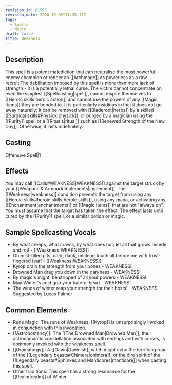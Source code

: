 ```yaml
---
revision_id: 81595
revision_date: 2020-10-05T11:35:15Z
tags:
  - Spells
  - Magic
draft: false
Title: Weakness
---
```

## Description
This spell is a potent malediction that can neutralise the most powerful enemy champion or render an [[Archmage]] as powerless as a raw recruit.The debilitation imposed by this spell is more than mere lack of strength - it is a potentially lethal curse. The victim cannot concentrate on even the simplest [[Spellcasting|spell]], cannot inspire themselves to [[Heroic skills|heroic action]] and cannot use the powers of any [[Magic Items]] they are bonded to.
It is particularly insidious in that it does not go away naturally; it can be removed with [[Bladeroot|herbs]] by a skilled [[Surgical skills#Physick|physick]], or purged by a magician using the [[Purify]] spell or a [[Rituals|ritual]] such as [[Renewed Strength of the New Day]]. Otherwise, it lasts indefinitely.
## Casting
Offensive Spell|1
## Effects
You may call [[Calls#WEAKNESS|WEAKNESS]] against the target struck by your [[Weapons & Armour#Implements|implement]].
The [[Weakness|weakness]] condition prevents the target from using any [[Heroic skills#heroic skills|heroic skills]], using any mana, or activating any [[Enchantment|enchantments]] or [[Magic Items]] that are not "always on".
You must assume that the target has taken the effect.
The effect lasts until cured by the [[Purify]] spell, or a similar potion or magic.
## Sample Spellcasting Vocals
* By what creeps, what crawls, by what does not; let all that grows recede and rot!  - [[Weakness|WEAKNESS]]
* Oh mist-filled pits, dark, dank, unclear; touch all before me with frost-fingered fear! - [[Weakness|WEAKNESS]]
* Kyrop drain the strength from your bones - WEAKNESS!
* Drowned Man drag you down in the darkness - WEAKNESS!
* By magic's might, be stripped of all your powers - WEAKNESS!
* May Winter's cold grip your hateful heart - WEAKNESS!
* The winds of winter reap your strength for their hosts! - WEAKNESS Suggested by Lucas Palmer
## Common Elements
* Rune Magic: The rune of Weakness, [[Kyrop]] is unsurprisingly invoked in conjunction with this invocation.
* [[Astronomancy]]: The [[The Drowned Man|Drowned Man]], the astronomantic constellation associated with endings and with curses, is commonly invoked with the weakness spell.
* [[Dramaturgy]]: A [[Dawn|Dawnish]] witch might echo the terrifying roar of the [[Legendary beasts#Chimera|chimera]], or the dire spirit of the [[Legendary beasts#Sphinxes and Manticores|manticore]] when casting this spell.
* Other traditions: This spell has a strong resonance for the [[Realm|realm]] of Winter.
